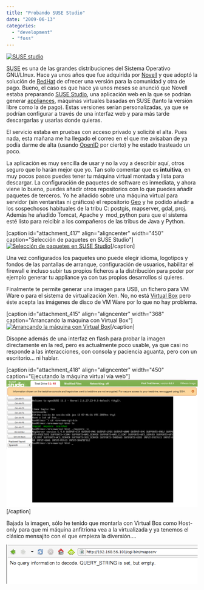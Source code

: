 ```yaml
---
title: "Probando SUSE Studio"
date: "2009-06-13"
categories: 
  - "development"
  - "foss"
---
```


[![SUSE studio](images/frontpage-splash-dister.png "SUSE studio")](http://susestudio.com)

[SUSE](http://es.opensuse.org/Bienvenidos_a_openSUSE.org) es una de las grandes distribuciones del Sistema Operativo GNU/LInux. Hace ya unos años que fue adquirida por [Novell](http://www.novell.com/linux/) y que adoptó la solución de [RedHat](http://www.redhat.es/) de ofrecer una versión para la comunidad y otra de pago. Bueno, el caso es que hace ya unos meses se anunció que Novell estaba preparando [SUSE Studio](http://susestudio.com/), una aplicación web en la que se podrían generar [appliances](http://en.wikipedia.org/wiki/Virtual_appliance), máquinas virtuales basadas en SUSE (tanto la versión libre como la de pago). Estas versiones serían personalizadas, ya que se podrían configurar a través de una interfaz web y para más tarde descargarlas y usarlas donde quieras.

El servicio estaba en pruebas con acceso privado y solicité el alta. Pues nada, esta mañana me ha llegado el correo en el que me avisaban de ya podía darme de alta (usando [OpenID](http://es.wikipedia.org/wiki/OpenID) por cierto) y he estado trasteado un poco.

La aplicación es muy sencilla de usar y no la voy a describir aquí, otros seguro que lo harán mejor que yo. Tan solo comentar que es **intuitiva**, en muy pocos pasos puedes tener tu máquina virtual montada y lista para descargar. La configuración de paquetes de software es inmediata, y ahora viene lo bueno, puedes añadir otros repositorios con lo que puedes añadir paquetes de terceros. Yo he añadido sobre una máquina virtual para servidor (sin ventanitas ni gráficos) el repositorio [Geo](http://download.opensuse.org/repositories/Application:/Geo/) y he podido añadir a los sospechosos habituales de la tribu C: postgis, mapserver, gdal, proj. Además he añadido Tomcat, Apache y  mod\_python para que el sistema esté listo para reicibir a los compañeros de las tribus de Java y Python.

\[caption id="attachment\_417" align="aligncenter" width="450" caption="Selección de paquetes en SUSE Studio"\][![Selección de paquetes en SUSE Studio](http://geomaticblog.files.wordpress.com/2009/06/suse-studio.png?w=450 "Selección de paquetes en SUSE Studio")](http://geomaticblog.files.wordpress.com/2009/06/suse-studio.png)\[/caption\]

Una vez configurados los paquetes uno puede elegir idioma, logotipos y fondos de las pantallas de arranque, configuración de usuarios, habilitar el firewall e incluso subir tus propios ficheros a la distribución para poder por ejemplo generar tu appliance ya con tus propios desarrollos si quieres.

Finalmente te permite generar una imagen para USB, un fichero para VM Ware o para el sistema de virtualización Xen. No, no está [Virtual Box](http://www.virtualbox.org/) pero éste acepta las imágenes de disco de VM Ware por lo que no hay problema.

\[caption id="attachment\_415" align="aligncenter" width="368" caption="Arrancando la máquina con Virtual Box"\][![Arrancando la máquina con Virtual Box](http://geomaticblog.files.wordpress.com/2009/06/arrancando-vm.png?w=300 "arrancando-vm")](http://geomaticblog.files.wordpress.com/2009/06/arrancando-vm.png)\[/caption\]

Disopne además de una interfaz en flash para probar la imagen directamente en la red, pero es actualmente poco usable, ya que casi no responde a las interacciones, con consola y paciencia aguanta, pero con un escritorio... ni hablar.

\[caption id="attachment\_418" align="aligncenter" width="450" caption="Ejecutando la máquina virtual vía web"\][![Ejecutando la máquina virtual vía web](images/test-drive.png "test-drive")](http://geomaticblog.files.wordpress.com/2009/06/test-drive.png)\[/caption\]

Bajada la imagen, sólo he tenido que montarla con Virtual Box como Host-only para que mi máquina anfitriona vea a la virtualizada y ya tenemos el clásico mensajito con el que empieza la diversión....

[![Mapserver está listo](images/mapserver.png "mapserver")](http://geomaticblog.files.wordpress.com/2009/06/mapserver.png)
